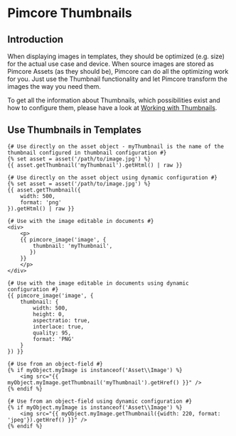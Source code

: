 # Pimcore Thumbnails

## Introduction
When displaying images in templates, they should be optimized (e.g. size) for the actual use case and device. 
When source images are stored as Pimcore Assets (as they should be), Pimcore can do all the optimizing work for you. 
Just use the Thumbnail functionality and let Pimcore transform the images the way you need them. 
  
To get all the information about Thumbnails, which possibilities exist and how to configure them, 
please have a look at [Working with Thumbnails](../../04_Assets/03_Working_with_Thumbnails/README.md). 

## Use Thumbnails in Templates

```twig
{# Use directly on the asset object - myThumbnail is the name of the thumbnail configured in thumbnail configuration #}
{% set asset = asset('/path/to/image.jpg') %}
{{ asset.getThumbnail('myThumbnail').getHtml() | raw }}

{# Use directly on the asset object using dynamic configuration #}
{% set asset = asset('/path/to/image.jpg') %}
{{ asset.getThumbnail({
    width: 500,
    format: 'png'
}).getHtml() | raw }}

{# Use with the image editable in documents #}
<div>
    <p> 
    {{ pimcore_image('image', {
        thumbnail: 'myThumbnail',
       })
    }}
    </p>
</div>

{# Use with the image editable in documents using dynamic configuration #}
{{ pimcore_image('image', {
    thumbnail: {
        width: 500,
        height: 0,
        aspectratio: true,
        interlace: true,
        quality: 95,
        format: 'PNG'
    }
}) }}

{# Use from an object-field #}
{% if myObject.myImage is instanceof('Asset\\Image') %}
    <img src="{{ myObject.myImage.getThumbnail('myThumbnail').getHref() }}" />
{% endif %}

{# Use from an object-field using dynamic configuration #}
{% if myObject.myImage is instanceof('Asset\\Image') %}
    <img src="{{ myObject.myImage.getThumbnail({width: 220, format: 'jpeg'}).getHref() }}" />
{% endif %}
```
